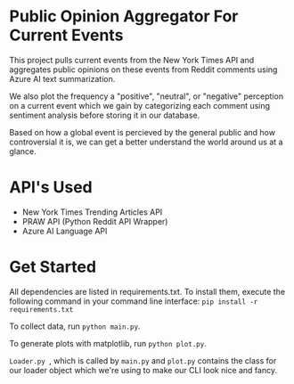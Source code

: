# Public Opinion Aggregator For Current Events
This project pulls current events from the New York Times API and aggregates public opinions on these events from Reddit comments using Azure AI text summarization.

We also plot the frequency a "positive", "neutral", or "negative" perception on a current event which we gain by categorizing each comment using sentiment analysis before storing it in our database. 

Based on how a global event is percieved by the general public and how controversial it is, we can get a better understand the world around us at a glance.

# API's Used
- New York Times Trending Articles API
- PRAW API (Python Reddit API Wrapper)
- Azure AI Language API  

# Get Started
All dependencies are listed in requirements.txt. To install them, execute the following command in your command line interface: `pip install -r requirements.txt`

To collect data, run `python main.py`.

To generate plots with matplotlib, run `python plot.py`.

`Loader.py `, which is called by `main.py` and `plot.py` contains the class for our loader object which we're using to make our CLI look nice and fancy.
